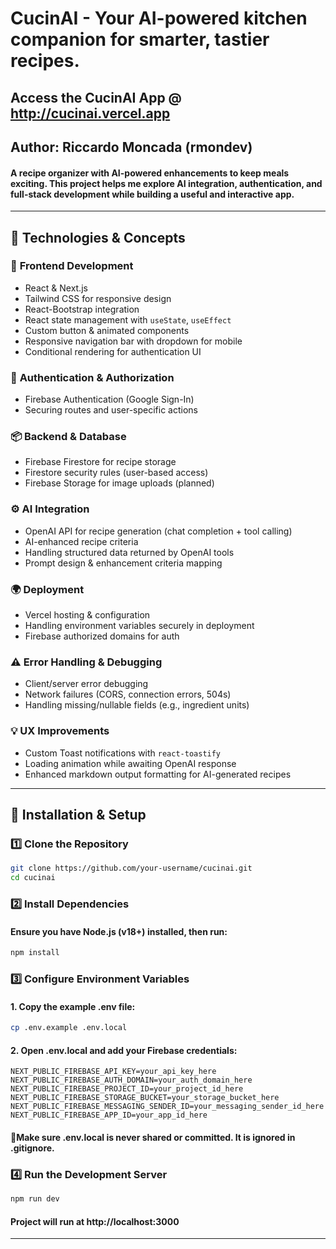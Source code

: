 # CucinAI - Your AI-powered kitchen companion for smarter, tastier recipes.
## Access the CucinAI App @ http://cucinai.vercel.app

## Author: Riccardo Moncada (rmondev)

#### A recipe organizer with AI-powered enhancements to keep meals exciting. This project helps me explore AI integration, authentication, and full-stack development while building a useful and interactive app.

---
## 🧠 Technologies & Concepts

### 🔧 **Frontend Development**
- React & Next.js
- Tailwind CSS for responsive design
- React-Bootstrap integration
- React state management with `useState`, `useEffect`
- Custom button & animated components
- Responsive navigation bar with dropdown for mobile
- Conditional rendering for authentication UI

### 🔐 **Authentication & Authorization**
- Firebase Authentication (Google Sign-In)
- Securing routes and user-specific actions

### 📦 **Backend & Database**
- Firebase Firestore for recipe storage
- Firestore security rules (user-based access)
- Firebase Storage for image uploads (planned)

### ⚙️ **AI Integration**
- OpenAI API for recipe generation (chat completion + tool calling)
- AI-enhanced recipe criteria
- Handling structured data returned by OpenAI tools
- Prompt design & enhancement criteria mapping

### 🌍 **Deployment**
- Vercel hosting & configuration
- Handling environment variables securely in deployment
- Firebase authorized domains for auth

### ⚠️ **Error Handling & Debugging**
- Client/server error debugging
- Network failures (CORS, connection errors, 504s)
- Handling missing/nullable fields (e.g., ingredient units)

### 💡 **UX Improvements**
- Custom Toast notifications with `react-toastify`
- Loading animation while awaiting OpenAI response
- Enhanced markdown output formatting for AI-generated recipes

---

## 🚀 Installation & Setup

### **1️⃣ Clone the Repository**
```sh
git clone https://github.com/your-username/cucinai.git
cd cucinai
```

### **2️⃣  Install Dependencies**
#### Ensure you have Node.js (v18+) installed, then run:

```sh
npm install
```
### **3️⃣ Configure Environment Variables**
#### 1. Copy the example .env file:
```sh
cp .env.example .env.local
```

#### 2. Open .env.local and add your Firebase credentials:

```env
NEXT_PUBLIC_FIREBASE_API_KEY=your_api_key_here
NEXT_PUBLIC_FIREBASE_AUTH_DOMAIN=your_auth_domain_here
NEXT_PUBLIC_FIREBASE_PROJECT_ID=your_project_id_here
NEXT_PUBLIC_FIREBASE_STORAGE_BUCKET=your_storage_bucket_here
NEXT_PUBLIC_FIREBASE_MESSAGING_SENDER_ID=your_messaging_sender_id_here
NEXT_PUBLIC_FIREBASE_APP_ID=your_app_id_here
```
#### 🚨Make sure .env.local is never shared or committed. It is ignored in .gitignore.

### 4️⃣ Run the Development Server
```sh
npm run dev
```

#### Project will run at http://localhost:3000

---